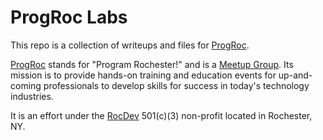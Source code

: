 # ProgRoc Labs

This repo is a collection of writeups and files for [ProgRoc](https://www.progroc.org/).

[ProgRoc] stands for "Program Rochester!" and is a [Meetup Group]. Its mission is to provide hands-on training and education events for up-and-coming professionals to develop skills for success in today's technology industries.

It is an effort under the [RocDev] 501(c)(3) non-profit located in Rochester, NY.

[ProgRoc]: https://www.progroc.org/
[Meetup Group]: https://www.meetup.com/ProgRoc/
[RocDev]: https://rocdev.org/
